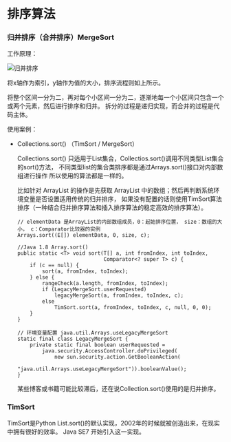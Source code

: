 # 排序算法

### 归并排序（合并排序）MergeSort

工作原理：

![归并排序](https://images2018.cnblogs.com/blog/741682/201805/741682-20180531230154409-830091394.gif)

将x轴作为索引，y轴作为值的大小，排序流程则如上所示。

将整个区间一分为二，再对每个小区间一分为二，逐渐地每一个小区间只包含一个或两个元素，然后进行排序和归并。
拆分的过程是递归实现，而合并的过程是代码主体。

使用案例：

+ Collections.sort() （TimSort / MergeSort）

    Collections.sort() 只适用于List集合，Collectios.sort()调用不同类型List集合的sort()方法，
    不同类型list的集合类排序都是通过Arrays.sort()接口对内部数组进行操作
    所以使用的算法都是一样的。
    
    比如针对 ArrayList 的操作是先获取 ArrayList 中的数组；然后再判断系统环境变量是否设置适用传统的归并排序，
    如果没有配置的话则使用TimSort算法排序（一种结合归并排序算法和插入排序算法的稳定高效的排序算法）。
    ```
    // elementData 是ArrayList的内部数组成员，0：起始排序位置， size：数组的大小， c：Comparator比较器的实例
    Arrays.sort((E[]) elementData, 0, size, c);
    ```
    
    ```
    //Java 1.8 Array.sort()
    public static <T> void sort(T[] a, int fromIndex, int toIndex,
                                Comparator<? super T> c) {
        if (c == null) {
            sort(a, fromIndex, toIndex);
        } else {
            rangeCheck(a.length, fromIndex, toIndex);
            if (LegacyMergeSort.userRequested)
                legacyMergeSort(a, fromIndex, toIndex, c);
            else
                TimSort.sort(a, fromIndex, toIndex, c, null, 0, 0);
        }
    }
    ```
    
    ```
    // 环境变量配置 java.util.Arrays.useLegacyMergeSort
    static final class LegacyMergeSort {
        private static final boolean userRequested =
            java.security.AccessController.doPrivileged(
                new sun.security.action.GetBooleanAction(
                    "java.util.Arrays.useLegacyMergeSort")).booleanValue();
    }
    ```
    
    某些博客或书籍可能比较滞后，还在说Collection.sort()使用的是归并排序。
    
### TimSort

TimSort是Python List.sort()的默认实现，2002年的时候就被创造出来，在现实中拥有很好的效率。
Java SE7 开始引入这一实现。


